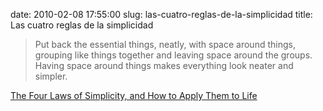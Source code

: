 date: 2010-02-08 17:55:00
slug: las-cuatro-reglas-de-la-simplicidad
title: Las cuatro reglas de la simplicidad

    

> Put back the essential things, neatly, with space around things, grouping like things together and leaving space around the groups. Having space around things makes everything look neater and simpler.

[The Four Laws of Simplicity, and How to Apply Them to Life](http://zenhabits.net/2008/01/the-four-laws-of-simplicity-and-how-to-apply-them-to-life/)

  

